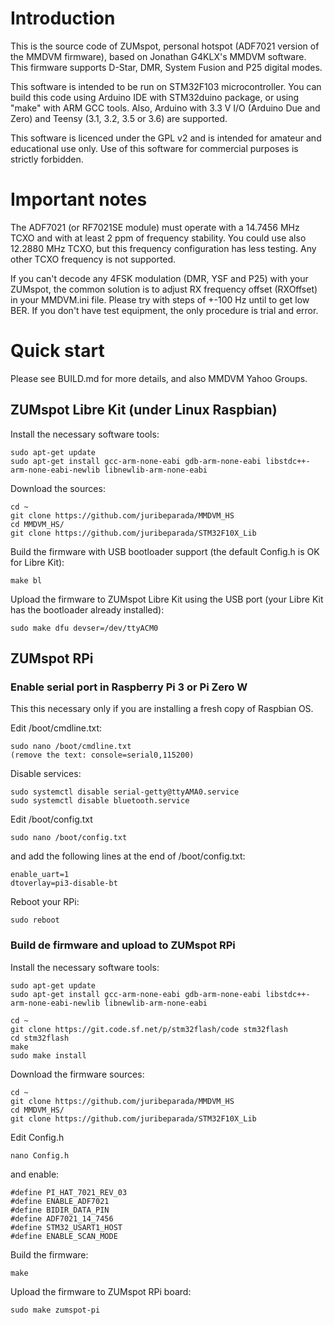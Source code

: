 # Introduction

This is the source code of ZUMspot, personal hotspot (ADF7021 version of the MMDVM firmware), based on Jonathan G4KLX's MMDVM software. This firmware supports D-Star, DMR, System Fusion and P25 digital modes.

This software is intended to be run on STM32F103 microcontroller. You can build this code using Arduino IDE with STM32duino package, or using "make" with ARM GCC tools. Also, Arduino with 3.3 V I/O (Arduino Due and Zero) and Teensy (3.1, 3.2, 3.5 or 3.6) are supported.

This software is licenced under the GPL v2 and is intended for amateur and educational use only. Use of this software for commercial purposes is strictly forbidden.

# Important notes

The ADF7021 (or RF7021SE module) must operate with a 14.7456 MHz TCXO and with at least 2 ppm of frequency stability. You could use also 12.2880 MHz TCXO, but this frequency configuration has less testing. Any other TCXO frequency is not supported.

If you can't decode any 4FSK modulation (DMR, YSF and P25) with your ZUMspot, the common solution is to adjust RX frequency offset (RXOffset) in your MMDVM.ini file. Please try with steps of +-100 Hz until to get low BER. If you don't have test equipment, the only procedure is trial and error.

# Quick start

Please see BUILD.md for more details, and also MMDVM Yahoo Groups.

## ZUMspot Libre Kit (under Linux Raspbian)

Install the necessary software tools:

    sudo apt-get update
    sudo apt-get install gcc-arm-none-eabi gdb-arm-none-eabi libstdc++-arm-none-eabi-newlib libnewlib-arm-none-eabi

Download the sources:

    cd ~
    git clone https://github.com/juribeparada/MMDVM_HS
    cd MMDVM_HS/
    git clone https://github.com/juribeparada/STM32F10X_Lib

Build the firmware with USB bootloader support (the default Config.h is OK for Libre Kit):

    make bl

Upload the firmware to ZUMspot Libre Kit using the USB port (your Libre Kit has the bootloader already installed):

    sudo make dfu devser=/dev/ttyACM0

## ZUMspot RPi

### Enable serial port in Raspberry Pi 3 or Pi Zero W

This this necessary only if you are installing a fresh copy of Raspbian OS.

Edit /boot/cmdline.txt:

    sudo nano /boot/cmdline.txt
    (remove the text: console=serial0,115200)

Disable services:

    sudo systemctl disable serial-getty@ttyAMA0.service
    sudo systemctl disable bluetooth.service

Edit /boot/config.txt

    sudo nano /boot/config.txt

and add the following lines at the end of /boot/config.txt:

    enable_uart=1
    dtoverlay=pi3-disable-bt

Reboot your RPi:

    sudo reboot

### Build de firmware and upload to ZUMspot RPi

Install the necessary software tools:

    sudo apt-get update
    sudo apt-get install gcc-arm-none-eabi gdb-arm-none-eabi libstdc++-arm-none-eabi-newlib libnewlib-arm-none-eabi
    
    cd ~
    git clone https://git.code.sf.net/p/stm32flash/code stm32flash
    cd stm32flash
    make
    sudo make install

Download the firmware sources:

    cd ~
    git clone https://github.com/juribeparada/MMDVM_HS
    cd MMDVM_HS/
    git clone https://github.com/juribeparada/STM32F10X_Lib

Edit Config.h

    nano Config.h
    
and enable:

    #define PI_HAT_7021_REV_03
    #define ENABLE_ADF7021
    #define BIDIR_DATA_PIN
    #define ADF7021_14_7456
    #define STM32_USART1_HOST
    #define ENABLE_SCAN_MODE

Build the firmware:

    make

Upload the firmware to ZUMspot RPi board:

    sudo make zumspot-pi

